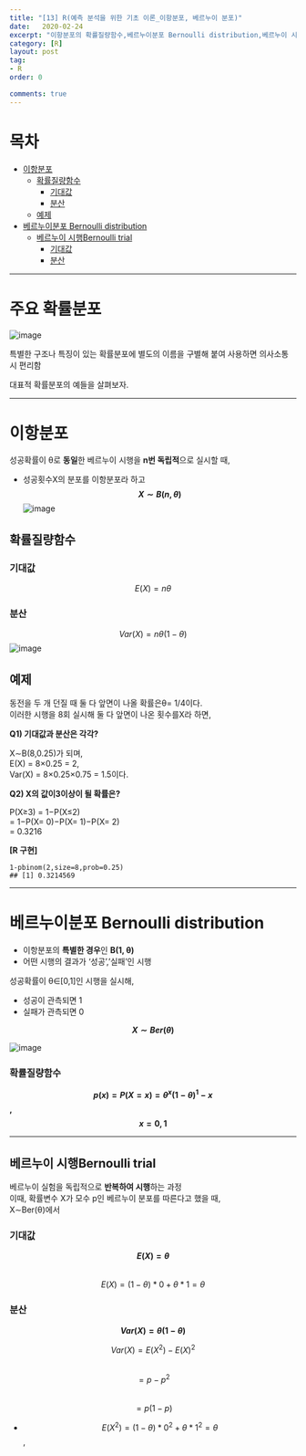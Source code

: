 ```yaml
---
title: "[13] R(예측 분석을 위한 기초 이론_이항분포, 베르누이 분포)"
date:   2020-02-24
excerpt: "이항분포의 확률질량함수,베르누이분포 Bernoulli distribution,베르누이 시행Bernoulli trial"
category: [R]
layout: post
tag:
- R
order: 0

comments: true
---
```



# 목차

- [이항분포](#이항분포)
  * [확률질량함수](#확률질량함수)
    + [기대값](#기대값)
    + [분산](#분산)
  * [예제](#예제)
- [베르누이분포 Bernoulli distribution](#베르누이분포-bernoulli-distribution)
  * [베르누이 시행Bernoulli trial](#베르누이분포-시행-bernoulli-trial)
    + [기대값](#기대값1)
    + [분산](#분산1)



---

# 주요 확률분포
![image](https://user-images.githubusercontent.com/76824611/122322394-5d0ee780-cf60-11eb-8a08-a405fc252cdc.png)

특별한 구조나 특징이 있는 확률분포에 별도의 이름을 구별해 붙여 사용하면 의사소통 시 편리함

대표적 확률분포의 예들을 살펴보자.


---


# 이항분포
성공확률이 θ로 **동일**한 베르누이 시행을 **n번 독립적**으로 실시할 때,       
* 성공횟수X의 분포를 이항분포라 하고       
**$$X∼B(n, θ)$$**
![image](https://user-images.githubusercontent.com/76824611/122323428-04d8e500-cf62-11eb-9588-094939f2af8e.png)


## 확률질량함수
### 기대값
$$E(X) =nθ$$
### 분산
$$Var(X) =nθ(1−θ)$$
![image](https://user-images.githubusercontent.com/76824611/122322835-0eae1880-cf61-11eb-8812-aa3ce776c46a.png)

## 예제
동전을 두 개 던질 때 둘 다 앞면이 나올 확률은θ= 1/4이다.     
이러한 시행을 8회 실시해 둘 다 앞면이 나온 횟수를X라 하면,     

**Q1) 기대값과 분산은 각각?**     

 X∼B(8,0.25)가 되며,    
E(X) = 8×0.25 = 2,       
Var(X) = 8×0.25×0.75 = 1.5이다.      

**Q2) X의 값이3이상이 될 확률은?**       
 
P(X≥3) = 1−P(X≤2)     
= 1−P(X= 0)−P(X= 1)−P(X= 2)    
= 0.3216    


**[R 구현]**    
```
1-pbinom(2,size=8,prob=0.25)
## [1] 0.3214569
```

----

# 베르누이분포 Bernoulli distribution
* 이항분포의 **특별한 경우**인 **B(1, θ)**    
* 어떤 시행의 결과가 ‘성공’,’실패’인 시행    


성공확률이 θ∈[0,1]인 시행을 실시해,    
* 성공이 관측되면 1   
* 실패가 관측되면 0   

  
**$$X∼Ber(θ)$$**    
   
![image](https://user-images.githubusercontent.com/76824611/122323170-a14eb780-cf61-11eb-80dd-95f3c7e3f54a.png)


### 확률질량함수             
**$$p(x) =P(X=x) =θ^x(1−θ)^1−x$$, $$x= 0,1$$**       

----

## 베르누이 시행Bernoulli trial
베르누이 실험을 독립적으로 **반복하여 시행**하는 과정     
이때, 확률변수 X가 모수 p인 베르누이 분포를 따른다고 했을 때,      
X∼Ber(θ)에서   

### 기대값    
**$$E(X) =θ$$**      
$$E(X) = (1 - θ) * 0 + θ * 1 = θ $$     

### 분산     
**$$Var(X) =θ(1−θ)$$**      

$$Var(X) = E(X^2) - {E(X)}^2$$     
$$= p - p^2$$    
$$= p(1-p)$$     
* $$E(X^2) = (1 - θ) * 0^2 + θ * 1^2 = θ$$,      





